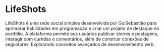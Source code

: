 # LifeShots

LifeShots é uma rede social simples desenvolvida por GuiSebastião para aprimorar habilidades em programação e criar um projeto de destaque no portfólio. A plataforma permite aos usuários publicar stories e postagens, interagir com curtidas e comentários, além de construir conexões de seguidores. Explorando conceitos avançados de desenvolvimento web.
